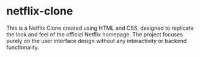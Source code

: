 # netflix-clone
This is a Netflix Clone created using HTML and CSS, designed to replicate the look and feel of the official Netflix homepage. The project focuses purely on the user interface design without any interactivity or backend functionality.
